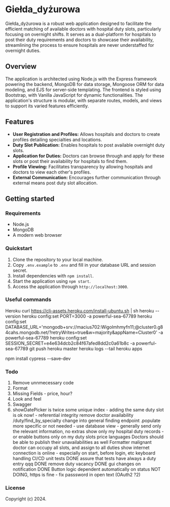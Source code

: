 # Giełda_dyżurowa

Giełda_dyżurowa is a robust web application designed to facilitate the efficient matching of available doctors with hospital duty slots, particularly focusing on overnight shifts. It serves as a dual-platform for hospitals to post their duty requirements and doctors to showcase their availability, streamlining the process to ensure hospitals are never understaffed for overnight duties.

## Overview

The application is architected using Node.js with the Express framework powering the backend, MongoDB for data storage, Mongoose ORM for data modeling, and EJS for server-side templating. The frontend is styled using Bootstrap, with Vanilla JavaScript for dynamic functionalities. The application's structure is modular, with separate routes, models, and views to support its varied features efficiently.

## Features

- **User Registration and Profiles:** Allows hospitals and doctors to create profiles detailing specialties and locations.
- **Duty Slot Publication:** Enables hospitals to post available overnight duty slots.
- **Application for Duties:** Doctors can browse through and apply for these slots or post their availability for hospitals to find them.
- **Profile Viewing:** Facilitates transparency by allowing hospitals and doctors to view each other's profiles.
- **External Communication:** Encourages further communication through external means post duty slot allocation.

## Getting started

### Requirements

- Node.js
- MongoDB
- A modern web browser

### Quickstart

1. Clone the repository to your local machine.
2. Copy `.env.example` to `.env` and fill in your database URL and session secret.
3. Install dependencies with `npm install`.
4. Start the application using `npm start`.
5. Access the application through `http://localhost:3000`.


### Useful commands

Heroku
curl https://cli-assets.heroku.com/install-ubuntu.sh | sh
heroku --version
heroku config:set PORT=3000 -a powerful-sea-67789
heroku config:set DATABASE_URL='mongodb+srv://macius702:Wigolmhmyfn11;@cluster0.g84cahs.mongodb.net/?retryWrites=true&w=majority&appName=Cluster0'  -a powerful-sea-67789 
heroku config:set SESSION_SECRET=e4e634dcb2c84f67afed8dd2c0a61b8c -a powerful-sea-67789
git push heroku master
heroku logs --tail
heroku apps


npm install cypress --save-dev


### Todo

1. Remove unnmecessary code
2. Format
3. Missing Fields - price, hour?
4. Look and feel
5. Swagger
6. showDatePicker is twice
some unique index - adding the same duty slot  is ok now! - referential integrity
remove doctor availability
/duty/find_by_specialty change into general finding endpoint
.populate more specific or not needed - use database view - generally send only the relevant information, no extras
show only my hospital duty records - or enable buttons only on my duty slots
price
languages
Doctors should be able to publish their unavailabilities as well
Formatter
malignant doctor can occupy all slots, and assign to all duties
show internet connection is online - especially on start, before login, etc
keyboard handling
CI/CD
unit tests
DONE assure that tests have always a duty entry qqq
DONE remove duty vacancy 
DONE gui changes on notification
DONE Button logic dependent automatically on status
NOT DOING, https is fine - fix passsword in open text (OAuth2 ?2)


### License

Copyright (c) 2024.
